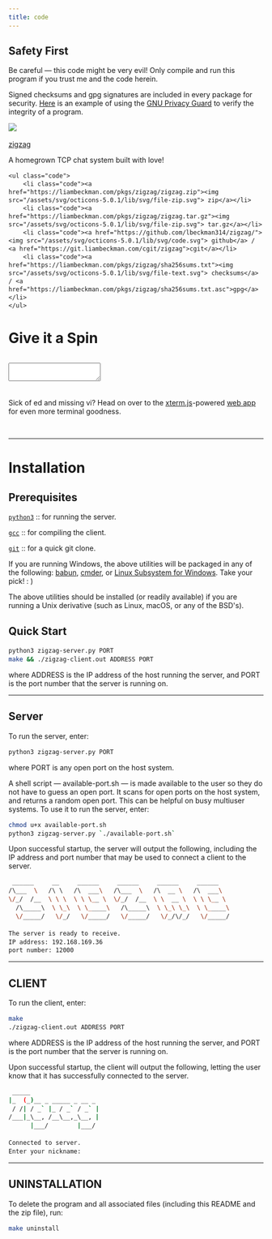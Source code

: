 ```yaml
---
title: code
---
```


<div class="safety">
    <h2>Safety First</h2>
    <p>
        Be careful — this code might be very evil! Only compile and run this program if you trust me and the code herein.
    </p>
    <p>
        Signed checksums and gpg signatures are included in every package for security. <a href="https://voidlinux.org/download/#verifying-file-integrity-and-its-digital-signature">Here</a> is an example of using the <a href="https://www.gnupg.org/">GNU Privacy Guard</a> to verify the integrity of a program.
    </p>
</div>

<div class="container">


<div class="code-main">
    <a href="https://www.github.com/lbeckman314/zigzag"><img class="center" src="/assets/png/zigzag.png"></a>
    <div class="border-code"></div>
    <p class="center">
    <a id="title" href="https://www.github.com/lbeckman314/zigzag">zigzag</a></p>
    <p class = "code">A homegrown TCP chat system built with love!</p>

    <ul class="code">
        <li class="code"><a href="https://liambeckman.com/pkgs/zigzag/zigzag.zip"><img src="/assets/svg/octicons-5.0.1/lib/svg/file-zip.svg"> zip</a></li>
        <li class="code"><a href="https://liambeckman.com/pkgs/zigzag/zigzag.tar.gz"><img src="/assets/svg/octicons-5.0.1/lib/svg/file-zip.svg"> tar.gz</a></li>
        <li class="code"><a href="https://github.com/lbeckman314/zigzag/"><img src="/assets/svg/octicons-5.0.1/lib/svg/code.svg"> github</a> / <a href="https://git.liambeckman.com/cgit/zigzag">cgit</a></li>
        <li class="code"><a href="https://liambeckman.com/pkgs/zigzag/sha256sums.txt"><img src="/assets/svg/octicons-5.0.1/lib/svg/file-text.svg"> checksums</a> / <a href="https://liambeckman.com/pkgs/zigzag/sha256sums.txt.asc">gpg</a></li>
    </ul>

  </div>


</div>

# Give it a Spin

<pre id="info"></pre>
<div id="terminal">
    <textarea class="terminals"></textarea>
</div>
<script src="/assets/js/demo.js"></script>
<script type="text/javascript">MYLIBRARY.init(["zigzag-server"]);</script>

<br />

Sick of ed and missing vi? Head on over to the [xterm.js](https://github.com/xtermjs/xterm.js)-powered [web app](https://liambeckman.com/code/term) for even more terminal goodness.

<br />
<hr />

# Installation

## Prerequisites

[`python3`](https://www.python.org/) :: for running the server.

[`gcc`](https://gcc.gnu.org/) :: for compiling the client.

[`git`](https://git-scm.com/) :: for a quick git clone.

If you are running Windows, the above utilities will be packaged in any of the following: [babun](https://babun.github.io/), [cmder](http://cmder.net/), or [Linux Subsystem for Windows](https://docs.microsoft.com/en-us/windows/wsl/install-win10). Take your pick! : )

The above utilities should be installed (or readily available) if you are running a Unix derivative (such as Linux, macOS, or any of the BSD's).


## Quick Start

```sh
python3 zigzag-server.py PORT
make && ./zigzag-client.out ADDRESS PORT
```

where ADDRESS is the IP address of the host running the server, and PORT is the port number that the server is running on.

-----

## Server

To run the server, enter:

```sh
python3 zigzag-server.py PORT
```

where PORT is any open port on the host system.

A shell script — available-port.sh — is made available to the user so they do not have to guess an open port. It scans for open ports on the host system, and returns a random open port. This can be helpful on busy multiuser systems. To use it to run the server, enter:

```sh
chmod u+x available-port.sh
python3 zigzag-server.py `./available-port.sh`
```

Upon successful startup, the server will output the following, including the IP address and port number that may be used to connect a client to the server.

```sh
 ______     __     ______     ______     ______     ______
/\___  \   /\ \   /\  ___\   /\___  \   /\  __ \   /\  ___\
\/_/  /__  \ \ \  \ \ \__ \  \/_/  /__  \ \  __ \  \ \ \__ \
  /\_____\  \ \_\  \ \_____\   /\_____\  \ \_\ \_\  \ \_____\
  \/_____/   \/_/   \/_____/   \/_____/   \/_/\/_/   \/_____/

The server is ready to receive.
IP address: 192.168.169.36
port number: 12000
```

-----

## CLIENT

To run the client, enter:

```sh
make
./zigzag-client.out ADDRESS PORT
```

where ADDRESS is the IP address of the host running the server, and PORT is the port number that the server is running on.

Upon successful startup, the client will output the following, letting the user know that it has successfully connected to the server.


```sh
 _____
|_  (_)__ _ _____ _ __ _
 / /| / _` |_ / _` / _` |
/___|_\__, /__\__,_\__, |
      |___/        |___/

Connected to server.
Enter your nickname:
```

-----

## UNINSTALLATION

To delete the program and all associated files (including this README and the zip file), run:

```sh
make uninstall
```

